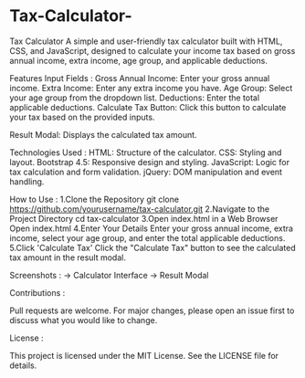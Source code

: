 # Tax-Calculator-
Tax Calculator
A simple and user-friendly tax calculator built with HTML, CSS, and JavaScript, designed to calculate your income tax based on gross annual income, extra income, age group, and applicable deductions.

Features
Input Fields :
Gross Annual Income: Enter your gross annual income.
Extra Income: Enter any extra income you have.
Age Group: Select your age group from the dropdown list.
Deductions: Enter the total applicable deductions.
Calculate Tax Button: Click this button to calculate your tax based on the provided inputs.

Result Modal: Displays the calculated tax amount.

Technologies Used :
HTML: Structure of the calculator.
CSS: Styling and layout.
Bootstrap 4.5: Responsive design and styling.
JavaScript: Logic for tax calculation and form validation.
jQuery: DOM manipulation and event handling.

How to Use :
1.Clone the Repository
  git clone https://github.com/yourusername/tax-calculator.git
2.Navigate to the Project Directory
  cd tax-calculator
3.Open index.html in a Web Browser
  Open index.html
4.Enter Your Details
  Enter your gross annual income, extra income, select your age group, and enter the total applicable deductions.
5.Click 'Calculate Tax'
  Click the "Calculate Tax" button to see the calculated tax amount in the result modal.
  
Screenshots :
-> Calculator Interface
-> Result Modal

Contributions :

Pull requests are welcome. For major changes, please open an issue first to discuss what you would like to change.

License :

This project is licensed under the MIT License. See the LICENSE file for details.

